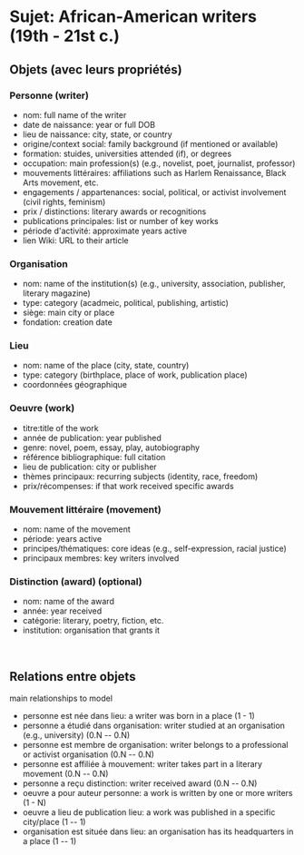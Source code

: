 # Sujet: African-American writers (19th - 21st c.) 
##  Objets (avec leurs propriétés)

### Personne (writer) 
- nom: full name of the writer 
- date de naissance: year or full DOB
- lieu de naissance: city, state, or country 
- origine/context social: family background (if mentioned or available) 
- formation: stuides, universities attended (if), or degrees
- occupation: main profession(s) (e.g., novelist, poet, journalist, professor) 
- mouvements littéraires: affiliations such as Harlem Renaissance, Black Arts movement, etc.
- engagements / appartenances: social, political, or activist involvement (civil rights, feminism)
- prix / distinctions: literary awards or recognitions
- publications principales: list or number of key works 
- période d'activité: approximate years active
- lien Wiki: URL to their article

### Organisation
- nom: name of the institution(s) (e.g., university, association, publisher, literary magazine)
- type: category (acadmeic, political, publishing, artistic) 
- siège: main city or place 
- fondation: creation date 

### Lieu
- nom: name of the place (city, state, country) 
- type: category (birthplace, place of work, publication place)  
- coordonnées géographique

### Oeuvre (work)
- titre:title of the work
- année de publication: year published
- genre: novel, poem, essay, play, autobiography
- référence bibliographique: full citation
- lieu de publication: city or publisher
- thèmes principaux: recurring subjects (identity, race, freedom)
- prix/récompenses: if that work received specific awards

### Mouvement littéraire (movement) 
- nom: name of the movement 
- période: years active 
- principes/thématiques: core ideas (e.g., self-expression, racial justice)
- principaux membres: key writers involved

### Distinction (award) (optional) 
- nom: name of the award
- année: year received
- catégorie: literary, poetry, fiction, etc.
- institution: organisation that grants it 

<br/>

## Relations entre objets
main relationships to model 

- personne est née dans lieu: a writer was born in a place (1 - 1)
- personne a étudié dans organisation: writer studied at an organisation (e.g., university) (0.N -- 0.N)
- personne est membre de organisation: writer belongs to a professional or activist organisation (0.N -- 0.N)
- personne est affiliée à mouvement: writer takes part in a literary movement (0.N -- 0.N)
- personne a reçu distinction: writer received award (0.N -- 0.N)
- oeuvre a pour auteur personne: a work is written by one or more writers (1 - N)
- oeuvre a lieu de publication lieu: a work was published in a specific city/place (1 -- 1)
- organisation est située dans lieu: an organisation has its headquarters in a place (1 -- 1)   
